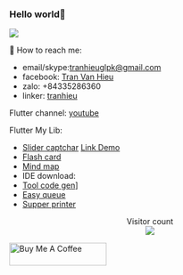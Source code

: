 ### Hello world👋
![](https://github-readme-stats.vercel.app/api?username=BrianTranDeveloper&count_private=true&show_icons=true&theme=radical)


💬 How to reach me: 
* email/skype:tranhieuglpk@gmail.com
* facebook: [Tran Van Hieu][facebook_link] 
* zalo: +84335286360
* linker: [tranhieu][you_linker]

Flutter channel: [youtube][youtobe_link]


Flutter My Lib: 
  * [Slider captchar][slider_captcha_link]  [Link Demo][slider_link_demo]
  * [Flash card][flash_card_link] 
  * [Mind map][branch_component]
  * IDE download:
  * [Tool code gen][tool_code_gen]]
  * [Easy queue][easy_queue_link]
  * [Supper printer][supper_printer_link]
  
  

<p align="center"> 
  Visitor count<br>
  <img src="https://profile-counter.glitch.me/BrianTV98/count.svg" />
</p>

 

<a href="https://www.buymeacoffee.com/brianTV98" target="_blank"><img src="https://cdn.buymeacoffee.com/buttons/default-orange.png" alt="Buy Me A Coffee" height="41" width="174"></a>



<!--
**BrianTV98/BrianTV98** is a ✨ _special_ ✨ repository because its `README.md` (this file) appears on your GitHub profile.

Here are some ideas to get you started:

- 🔭 I’m currently working on UPOS VN
- 🌱 I’m currently learning ...
- 👯 I’m looking to collaborate on ...
- 🤔 I’m looking for help with ...
- 💬 Ask me about ...
- 📫 How to reach me: ...
- 😄 Pronouns: ...
- ⚡ Fun fact: ...
-->
[slider_captcha_link]:<https://pub.dev/packages/slider_captcha>
[slider_link_demo]:<https://www.fluwix.com/slider_captcha_showcase>
[flash_card_link]:<https://pub.dev/packages/flash_card>
[tool_code_gen]:<https://briantv98.github.io/flutter_tool_gen/>
[easy_queue_link]:<https://pub.dev/packages/easy_queue>
[branch_component]:<https://pub.dev/packages/mind_map>


[youtobe_link]: <https://www.youtube.com/channel/UC7--DY-ln2E5vRMrOW-HYkQ>
[you_linker]: <https://www.linkedin.com/in/hi%E1%BA%BFu-tr%E1%BA%A7n-52a2471aa/>
[facebook_link]: <https://www.facebook.com/haylachinhminh1998>
[supper_printer_link]: <https://github.com/BrianTV98/supper_printer>
